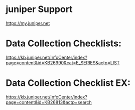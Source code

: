 # juniper Support
https://my.juniper.net 

# Data Collection Checklists: 
https://kb.juniper.net/InfoCenter/index?page=content&id=KB26990&cat=E_SERIES&actp=LIST 

# Data Collection Checklist EX: 
https://kb.juniper.net/InfoCenter/index?page=content&id=KB26813&actp=search 
